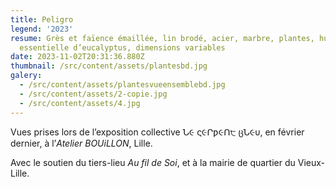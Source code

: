 ```yaml
---
title: Peligro
legend: '2023'
resume: Grès et faïence émaillée, lin brodé, acier, marbre, plantes, huile
  essentielle d’eucalyptus, dimensions variables
date: 2023-11-02T20:31:36.880Z
thumbnail: /src/content/assets/plantesbd.jpg
galery:
  - /src/content/assets/plantesvueensemblebd.jpg
  - /src/content/assets/2-copie.jpg
  - /src/content/assets/4.jpg
---
```


Vues prises lors de l’exposition collective Ն૯ ς૯Րƿ૯Ո੮ ცՆ૯υ, en février dernier, à l’_Atelier BOUiLLON_, Lille.

Avec le soutien du tiers-lieu _Au fil de Soi_, et à la mairie de quartier du Vieux-Lille.
